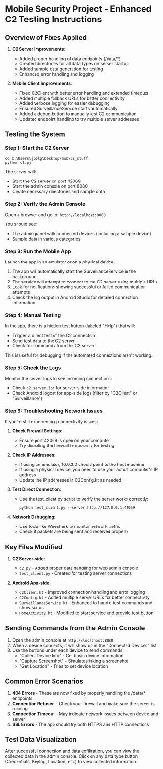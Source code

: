 # Mobile Security Project - Enhanced C2 Testing Instructions

## Overview of Fixes Applied

1. **C2 Server Improvements**:
   - Added proper handling of data endpoints (/data/*)
   - Created directories for all data types on server startup
   - Added sample data generation for testing
   - Enhanced error handling and logging

2. **Mobile Client Improvements**:
   - Fixed C2Client with better error handling and extended timeouts
   - Added multiple fallback URLs for better connectivity
   - Added verbose logging for easier debugging
   - Ensured SurveillanceService starts automatically
   - Added a debug button to manually test C2 communication
   - Updated endpoint handling to try multiple server addresses

## Testing the System

### Step 1: Start the C2 Server

```
cd C:\Users\joelg\Desktop\mob\c2_stuff
python c2.py
```

The server will:
- Start the C2 server on port 42069
- Start the admin console on port 8080
- Create necessary directories and sample data

### Step 2: Verify the Admin Console

Open a browser and go to: `http://localhost:8080`

You should see:
- The admin panel with connected devices (including a sample device)
- Sample data in various categories

### Step 3: Run the Mobile App

Launch the app in an emulator or on a physical device. 

1. The app will automatically start the SurveillanceService in the background
2. The service will attempt to connect to the C2 server using multiple URLs
3. Look for notifications showing successful or failed communication attempts
4. Check the log output in Android Studio for detailed connection information

### Step 4: Manual Testing 

In the app, there is a hidden test button (labeled "Help") that will:
- Trigger a direct test of the C2 connection
- Send test data to the C2 server
- Check for commands from the C2 server

This is useful for debugging if the automated connections aren't working.

### Step 5: Check the Logs

Monitor the server logs to see incoming connections:
- Check `c2_server.log` for server-side information
- Check Android logcat for app-side logs (filter by "C2Client" or "Surveillance")

### Step 6: Troubleshooting Network Issues

If you're still experiencing connectivity issues:

1. **Check Firewall Settings**:
   - Ensure port 42069 is open on your computer
   - Try disabling the firewall temporarily for testing

2. **Check IP Addresses**:
   - If using an emulator, 10.0.2.2 should point to the host machine
   - If using a physical device, you need to use your actual computer's IP address
   - Update the IP addresses in C2Config.kt as needed

3. **Test Direct Connection**:
   - Use the test_client.py script to verify the server works correctly:
     ```
     python test_client.py --server http://127.0.0.1:42069
     ```

4. **Network Debugging**:
   - Use tools like Wireshark to monitor network traffic
   - Check if packets are being sent and received properly

## Key Files Modified

1. **C2 Server-side**:
   - `c2.py` - Added proper data handling for web admin console
   - `test_client.py` - Created for testing server connections

2. **Android App-side**:
   - `C2Client.kt` - Improved connection handling and error logging
   - `C2Config.kt` - Added multiple server URLs for better connectivity
   - `SurveillanceService.kt` - Enhanced to handle test commands and show status
   - `HomeActivity.kt` - Modified to start service and provide test button

## Sending Commands from the Admin Console

1. Open the admin console at `http://localhost:8080`
2. When a device connects, it will show up in the "Connected Devices" list
3. Use the buttons under each device to send commands:
   - "Collect Device Info" - Get basic device information
   - "Capture Screenshot" - Simulates taking a screenshot
   - "Get Location" - Tries to get device location

## Common Error Scenarios

1. **404 Errors** - These are now fixed by properly handling the /data/* endpoints
2. **Connection Refused** - Check your firewall and make sure the server is running
3. **Connection Timeout** - May indicate network issues between device and server
4. **SSL Errors** - The app should try both HTTPS and HTTP connections

## Test Data Visualization

After successful connection and data exfiltration, you can view the collected data in the admin console. Click on any data type button (Credentials, Keylog, Location, etc.) to view collected information.
